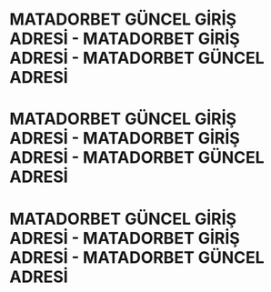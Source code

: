 # **MATADORBET GÜNCEL GİRİŞ ADRESİ - MATADORBET GİRİŞ ADRESİ - MATADORBET GÜNCEL ADRESİ**
# **MATADORBET GÜNCEL GİRİŞ ADRESİ - MATADORBET GİRİŞ ADRESİ - MATADORBET GÜNCEL ADRESİ**
# **MATADORBET GÜNCEL GİRİŞ ADRESİ - MATADORBET GİRİŞ ADRESİ - MATADORBET GÜNCEL ADRESİ**
